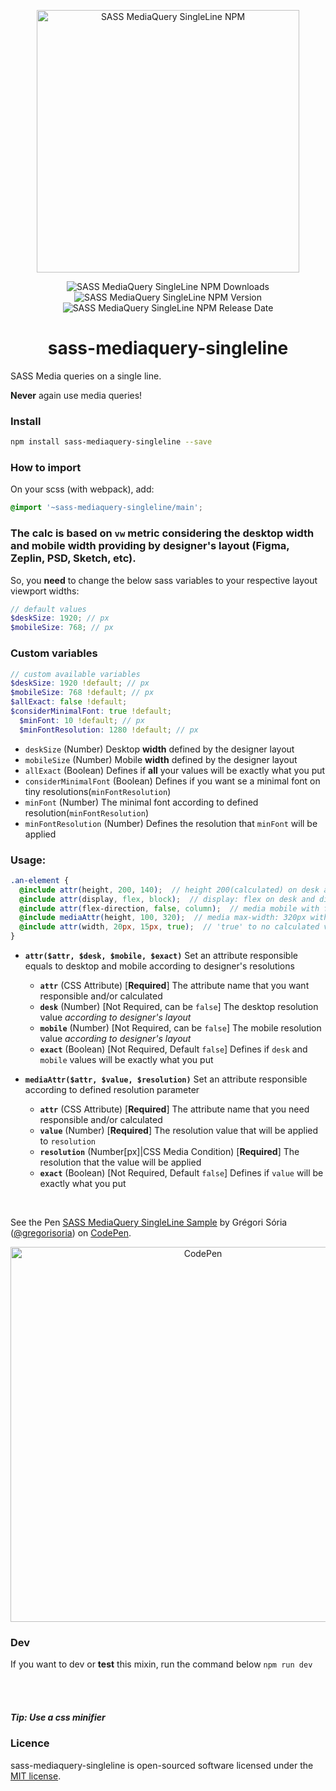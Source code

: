 <p align="center">
  <a href="https://www.npmjs.com/package/sass-mediaquery-singleline">
    <img src="http://gssystems.com.br/files/sass-mediaquery-singleline.png" alt="SASS MediaQuery SingleLine NPM" width="420">
  </a>
</p>
<p align="center">
  <img src="https://img.shields.io/npm/dt/sass-mediaquery-singleline" alt="SASS MediaQuery SingleLine NPM Downloads">
  <img src="https://badge.fury.io/js/sass-mediaquery-singleline.svg" alt="SASS MediaQuery SingleLine NPM Version">
  <img src="https://img.shields.io/github/release-date/GregoriSoria/sass-mediaquery-singleline" alt="SASS MediaQuery SingleLine NPM Release Date">
</p>

<h1 align="center">sass-mediaquery-singleline</h1>
SASS Media queries on a single line.

**Never** again use media queries!


### Install

```bash
npm install sass-mediaquery-singleline --save
```


### How to import

On your scss (with webpack), add:

```scss
@import '~sass-mediaquery-singleline/main';
```

### The calc is based on `vw` metric considering the desktop width and mobile width providing by designer's layout (Figma, Zeplin, PSD, Sketch, etc).

So, you **need** to change the below sass variables to your respective layout viewport widths:

```scss
// default values
$deskSize: 1920; // px
$mobileSize: 768; // px
```

### Custom variables

```scss
// custom available variables
$deskSize: 1920 !default; // px
$mobileSize: 768 !default; // px
$allExact: false !default;
$considerMinimalFont: true !default;
  $minFont: 10 !default; // px
  $minFontResolution: 1280 !default; // px
```

- `deskSize` (Number) Desktop **width** defined by the designer layout
- `mobileSize` (Number) Mobile **width** defined by the designer layout
- `allExact` (Boolean) Defines if **all** your values will be exactly what you put
- `considerMinimalFont` (Boolean) Defines if you want se a minimal font on tiny resolutions(`minFontResolution`)
- `minFont` (Number) The minimal font according to defined resolution(`minFontResolution`)
- `minFontResolution` (Number) Defines the resolution that `minFont` will be applied

### Usage:

```scss
.an-element {
  @include attr(height, 200, 140);  // height 200(calculated) on desk and height 140(calculated) on mobile
  @include attr(display, flex, block);  // display: flex on desk and display: block on mobile
  @include attr(flex-direction, false, column);  // media mobile with flex-direction: column, but on desk wasn't created
  @include mediaAttr(height, 100, 320);  // media max-width: 320px with height: 100px(calculated)
  @include attr(width, 20px, 15px, true);  // 'true' to no calculated value
}
```

- **`attr($attr, $desk, $mobile, $exact)`** Set an attribute responsible equals to desktop and mobile according to designer's resolutions
    - **`attr`** (CSS Attribute) [**Required**] The attribute name that you want responsible and/or calculated
    - **`desk`** (Number) [Not Required, can be `false`] The desktop resolution value *according to designer's layout*
    - **`mobile`** (Number) [Not Required, can be `false`] The mobile resolution value *according to designer's layout*
    - **`exact`** (Boolean) [Not Required, Default `false`] Defines if `desk` and `mobile` values will be exactly what you put

- **`mediaAttr($attr, $value, $resolution)`** Set an attribute responsible according to defined resolution parameter
    - **`attr`** (CSS Attribute) [**Required**] The attribute name that you need responsible and/or calculated
    - **`value`** (Number) [**Required**] The resolution value that will be applied to `resolution`
    - **`resolution`** (Number[px]|CSS Media Condition) [**Required**] The resolution that the value will be applied
    - **`exact`** (Boolean) [Not Required, Default `false`] Defines if `value` will be exactly what you put

<br>
<p class="codepen" data-height="265" data-theme-id="dark" data-default-tab="css,result" data-user="gregorisoria" data-slug-hash="BayPwmW" data-pen-title="SASS MediaQuery SingleLine Sample">
  <span>See the Pen <a href="https://codepen.io/gregorisoria/pen/BayPwmW">
  SASS MediaQuery SingleLine Sample</a> by Grégori Sória (<a href="https://codepen.io/gregorisoria">@gregorisoria</a>)
  on <a href="https://codepen.io">CodePen</a>.</span>
</p>


<p align="center">
  <a href="https://codepen.io/gregorisoria/pen/BayPwmW">
    <img src="https://s3.amazonaws.com/media.eremedia.com/wp-content/uploads/2018/05/31112343/Codepen.png" alt="CodePen" width="600">
  </a>
</p>

### Dev
If you want to dev or **test** this mixin, run the command below
`npm run dev`

<br><br>
##### Tip: Use a css minifier

### Licence
sass-mediaquery-singleline is open-sourced software licensed under the [MIT license](LICENSE.md).